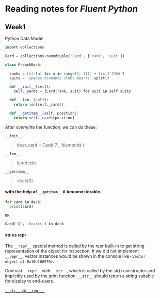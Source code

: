 # Reading notes for *Fluent Python*

## Week1

Python Data Model

```Python
import collections

Card = collections.namedtuple('Card', ['rank', 'suit'])

class FrenchDeck:

  ranks = [str(n) for n in range(2, 11)] + list('JQKA')
  suits = 'spades diamonds clubs hearts'.split()

  def __init__(self):
    self._cards = [Card(rank, suit) for suit in self.suits

  def __len__(self):
    return len(self._cards)

  def __getitem__(self, position):
    return self._cards[position]
```

After overwrite the function, we can do these:

``__init__``
> beer_card = Card('7', 'diamonds')

``__len__``
> len(deck)

``__getitem__``
> deck[0]

#### with the help of ``__getitem__`` it become iterable.
```Python
for card in deck:
  print(card)

OR

Card('Q', 'hearts') in deck
```

#### str  vs  repr

The ``__repr__`` special method is called by the repr built-in to get string representation of the object for inspection. If we did not implement ``__repr__``, vector instances would be shown in the console like ``<Vector object at 0x10e100070>``.

Contrast ``__repr__`` with ``__str__``, which is called by the str() constructor and implicitly used by the print function. ``__str__`` should return a string suitable for display to end-users.

[``__str__`` vs ``__repr__``](https://stackoverflow.com/questions/1436703/difference-between-str-and-repr-in-python)
